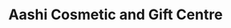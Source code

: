 ---
title: "Aashi Cosmetic and Gift Centre"
url: /karachi/aashi-cosmetic-and-gift-centre/
shop: beauty
---
